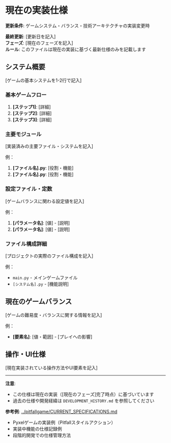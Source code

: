 # 現在の実装仕様

**更新条件**: ゲームシステム・バランス・技術アーキテクチャの実装変更時

**最終更新**: [更新日を記入]  
**フェーズ**: [現在のフェーズを記入]  
**ルール**: このファイルは現在の実装に基づく最新仕様のみを記載します

## システム概要

[ゲームの基本システムを1-2行で記入]

### 基本ゲームフロー
1. **[ステップ1]**: [詳細]
2. **[ステップ2]**: [詳細]
3. **[ステップ3]**: [詳細]

### 主要モジュール
[実装済みの主要ファイル・システムを記入]

例：
1. **[ファイル名].py**: [役割・機能]
2. **[ファイル名].py**: [役割・機能]

### 設定ファイル・定数
[ゲームバランスに関わる設定値を記入]

例：
1. **[パラメータ名]**: [値] - [説明]
2. **[パラメータ名]**: [値] - [説明]

### ファイル構成詳細
[プロジェクトの実際のファイル構成を記入]

例：
- `main.py` - メインゲームファイル
- `[システム名].py` - [機能説明]

## 現在のゲームバランス

[ゲームの難易度・バランスに関する情報を記入]

例：
- **[要素名]**: [値・範囲] - [プレイへの影響]

## 操作・UI仕様

[現在実装されている操作方法やUI要素を記入]

---

**注意**: 
- この仕様は現在の実装（[現在のフェーズ]完了時点）に基づいています
- 過去の仕様や開発経緯は `DEVELOPMENT_HISTORY.md` を参照してください

**参考例**: [../pitfallgame/CURRENT_SPECIFICATIONS.md](../pitfallgame/CURRENT_SPECIFICATIONS.md)
- Pyxelゲームの実装例（Pitfallスタイルアクション）
- 実装中機能の仕様記録例
- 段階的開発での仕様管理方法
